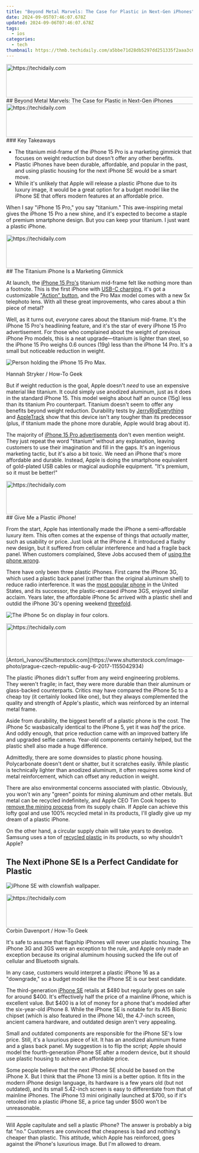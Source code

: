 ```yaml
---
title: "Beyond Metal Marvels: The Case for Plastic in Next-Gen iPhones"
date: 2024-09-05T07:46:07.678Z
updated: 2024-09-06T07:46:07.678Z
tags:
  - ios
categories:
  - tech
thumbnail: https://thmb.techidaily.com/a5bbe71d28db5297dd251335f2aaa3c6aeec5c7c669607905f5ab705b440efbb.jpg
---
```


<!-- affiliate ads begin -->
<a href="https://aligracehair.sjv.io/c/5597632/1886073/19272" target="_top" id="1886073">
  <img src="//a.impactradius-go.com/display-ad/19272-1886073" border="0" alt="https://techidaily.com" width="728" height="90"/>
</a>
<img height="0" width="0" src="https://aligracehair.sjv.io/i/5597632/1886073/19272" style="position:absolute;visibility:hidden;" border="0" />
<!-- affiliate ads end -->
## Beyond Metal Marvels: The Case for Plastic in Next-Gen iPhones

<!-- affiliate ads begin -->
<a href="https://aligracehair.sjv.io/c/5597632/2080317/19272" target="_top" id="2080317">
  <img src="//a.impactradius-go.com/display-ad/19272-2080317" border="0" alt="https://techidaily.com" width="728" height="90"/>
</a>
<img height="0" width="0" src="https://aligracehair.sjv.io/i/5597632/2080317/19272" style="position:absolute;visibility:hidden;" border="0" />
<!-- affiliate ads end -->
### Key Takeaways

* The titanium mid-frame of the iPhone 15 Pro is a marketing gimmick that focuses on weight reduction but doesn't offer any other benefits.
* Plastic iPhones have been durable, affordable, and popular in the past, and using plastic housing for the next iPhone SE would be a smart move.
* While it's unlikely that Apple will release a plastic iPhone due to its luxury image, it would be a great option for a budget model like the iPhone SE that offers modern features at an affordable price.

 When I say "iPhone 15 Pro," you say "titanium." This awe-inspiring metal gives the iPhone 15 Pro a new shine, and it's expected to become a staple of premium smartphone design. But you can keep your titanium. I just want a plastic iPhone.

<!-- affiliate ads begin -->
<a href="https://aligracehair.sjv.io/c/5597632/2135361/19272" target="_top" id="2135361">
  <img src="//a.impactradius-go.com/display-ad/19272-2135361" border="0" alt="https://techidaily.com" width="728" height="90"/>
</a>
<img height="0" width="0" src="https://aligracehair.sjv.io/i/5597632/2135361/19272" style="position:absolute;visibility:hidden;" border="0" />
<!-- affiliate ads end -->
##  The Titanium iPhone Is a Marketing Gimmick

 At launch, the [iPhone 15 Pro's](https://facebook-video-content.techidaily.com/new-direct-interaction-enhancing-live-broadcasts-with-desktop-share/) titanium mid-frame felt like nothing more than a footnote. This is the first iPhone with [USB-C charging](https://extra-resources.techidaily.com/magix-image-suite-assessment/), it's got a customizable ["Action" button](https://youtube-lab.techidaily.com/banish-stutter-and-freeze-optimize-your-outriders-gameplay/), and the Pro Max model comes with a new 5x telephoto lens. With all these great improvements, who cares about a thin piece of metal?

 Well, as it turns out, _everyone_ cares about the titanium mid-frame. It's the iPhone 15 Pro's headlining feature, and it's the star of every iPhone 15 Pro advertisement. For those who complained about the weight of previous iPhone Pro models, this is a neat upgrade—titanium is lighter than steel, so the iPhone 15 Pro weighs 0.6 ounces (19g) less than the iPhone 14 Pro. It's a small but noticeable reduction in weight.

![Person holding the iPhone 15 Pro Max.](https://static1.howtogeekimages.com/wordpress/wp-content/uploads/2023/09/53213274391_935f69ded3_o.jpg) 

Hannah Stryker / How-To Geek

 But if weight reduction is the goal, Apple doesn't _need_ to use an expensive material like titanium. It could simply use anodized aluminum, just as it does in the standard iPhone 15\. This model weighs about half an ounce (15g) less than its titanium Pro counterpart. Titanium doesn't seem to offer any benefits beyond weight reduction. Durability tests by [JerryRigEverything](https://youtu.be/IS0SItAzEXg) and [AppleTrack](https://youtu.be/9qOLjKzc-kQ?si=IE3rPHSRG0bMtMLc) show that this device isn't any tougher than its predecessor (plus, if titanium made the phone more durable, Apple would brag about it).

 The majority of [iPhone 15 Pro advertisements](http://youtu.be/rvOAOJ9681g?) don't even mention weight. They just repeat the word "titanium" without any explanation, leaving customers to use their imagination and fill in the gaps. It's an ingenious marketing tactic, but it's also a bit toxic. We need an iPhone that's more affordable and durable. Instead, Apple is doing the smartphone equivalent of gold-plated USB cables or magical audiophile equipment. "It's premium, so it must be better!"

<!-- affiliate ads begin -->
<a href="https://aligracehair.sjv.io/c/5597632/1868590/19272" target="_top" id="1868590">
  <img src="//a.impactradius-go.com/display-ad/19272-1868590" border="0" alt="https://techidaily.com" width="728" height="90"/>
</a>
<img height="0" width="0" src="https://aligracehair.sjv.io/i/5597632/1868590/19272" style="position:absolute;visibility:hidden;" border="0" />
<!-- affiliate ads end -->
##  Give Me a Plastic iPhone!

 From the start, Apple has intentionally made the iPhone a semi-affordable luxury item. This often comes at the expense of things that _actually_ matter, such as usability or price. Just look at the iPhone 4\. It introduced a flashy new design, but it suffered from cellular interference and had a fragile back panel. When customers complained, Steve Jobs accused them of [using the phone wrong](https://www.theguardian.com/technology/blog/2010/jun/25/iphone-reception-problems-solved).

 There have only been three plastic iPhones. First came the iPhone 3G, which used a plastic back panel (rather than the original aluminum shell) to reduce radio interference. It was the [most popular phone](https://www.cnet.com/tech/mobile/iphone-3g-crowned-most-popular-phone-in-u-s/) in the United States, and its successor, the plastic-encased iPhone 3GS, enjoyed similar acclaim. Years later, the affordable iPhone 5c arrived with a plastic shell and outdid the iPhone 3G's opening weekend [threefold](http://www.apple.com/newsroom/2013/09/23First-Weekend-iPhone-Sales-Top-Nine-Million-Sets-New-Record/).

![The iPhone 5c on display in four colors.](https://static1.howtogeekimages.com/wordpress/wp-content/uploads/2023/11/35-1.png) 

<!-- affiliate ads begin -->
<a href="https://aligracehair.sjv.io/c/5597632/1918719/19272" target="_top" id="1918719">
  <img src="//a.impactradius-go.com/display-ad/19272-1918719" border="0" alt="https://techidaily.com" width="728" height="90"/>
</a>
<img height="0" width="0" src="https://aligracehair.sjv.io/i/5597632/1918719/19272" style="position:absolute;visibility:hidden;" border="0" />
<!-- affiliate ads end -->
[Anton\_Ivanov/Shutterstock.com](https://www.shutterstock.com/image-photo/prague-czech-republic-aug-6-2017-1155042934)

 The plastic iPhones didn't suffer from any weird engineering problems. They weren't fragile; in fact, they were more durable than their aluminum or glass-backed counterparts. Critics may have compared the iPhone 5c to a cheap toy (it certainly looked like one), but they always complemented the quality and strength of Apple's plastic, which was reinforced by an internal metal frame.

 Aside from durability, the biggest benefit of a plastic phone is the cost. The iPhone 5c wasbasically identical to the iPhone 5, yet it was _half_ the price. And oddly enough, that price reduction came with an improved battery life and upgraded selfie camera. Year-old components certainly helped, but the plastic shell also made a huge difference.

 Admittedly, there are some downsides to plastic phone housing. Polycarbonate doesn't dent or shatter, but it scratches easily. While plastic is technically lighter than anodized aluminum, it often requires some kind of metal reinforcement, which can offset any reduction in weight.

 There are also environmental concerns associated with plastic. Obviously, you won't win any "green" points for mining aluminum and other metals. But metal can be recycled indefinitely, and Apple CEO Tim Cook hopes to [remove the mining process](http://www.yahoo.com/entertainment/apple-tim-cook-tells-dua-233331637.html) from its supply chain. If Apple can achieve this lofty goal and use 100% recycled metal in its products, I'll gladly give up my dream of a plastic iPhone.

 On the other hand, a circular supply chain will take years to develop. Samsung uses a ton of [recycled plastic](https://shop-links.co/link/?exclusive=1&publisher_slug=itechdaily19598&url=https%3A%2F%2Fwww.samsung.com%2Fus%2Fexplore%2Fsustainability%2Fsustainable-materials%2F) in its products, so why shouldn't Apple?

##  The Next iPhone SE Is a Perfect Candidate for Plastic

![iPhone SE with clownfish wallpaper.](https://static1.howtogeekimages.com/wordpress/wp-content/uploads/2023/09/iphone-se-clownfish.png) 

<!-- affiliate ads begin -->
<a href="https://imp.i110150.net/c/5597632/924297/11305" target="_top" id="924297">
  <img src="//a.impactradius-go.com/display-ad/11305-924297" border="0" alt="https://techidaily.com" width="728" height="90"/>
</a>
<img height="0" width="0" src="https://imp.i110150.net/i/5597632/924297/11305" style="position:absolute;visibility:hidden;" border="0" />
<!-- affiliate ads end -->
Corbin Davenport / How-To Geek

 It's safe to assume that flagship iPhones will never use plastic housing. The iPhone 3G and 3GS were an exception to the rule, and Apple only made an exception because its original aluminum housing sucked the life out of cellular and Bluetooth signals.

 In any case, customers would interpret a plastic iPhone 16 as a "downgrade," so a budget model like the iPhone SE is our best candidate.

 The third-generation [iPhone SE](https://discord-videos.techidaily.com/updated-unlocking-your-gaming-potential-the-complete-guide-to-getting-disconitro-for-2024/) retails at $480 but regularly goes on sale for around $400\. It's effectively half the price of a mainline iPhone, which is excellent value. But $400 is a lot of money for a phone that's modeled after the six-year-old iPhone 8\. While the iPhone SE is notable for its A15 Bionic chipset (which is also featured in the iPhone 14), the 4.7-inch screen, ancient camera hardware, and outdated design aren't very appealing.

 Small and outdated components are responsible for the iPhone SE's low price. Still, it's a luxurious piece of kit. It has an anodized aluminum frame and a glass back panel. My suggestion is to flip the script; Apple should model the fourth-generation iPhone SE after a modern device, but it should use plastic housing to achieve an affordable price.

 Some people believe that the next iPhone SE should be based on the iPhone X. But I think that the iPhone 13 mini is a better option. It fits in the modern iPhone design language, its hardware is a few years old (but not outdated), and its small 5.42-inch screen is easy to differentiate from that of mainline iPhones. The iPhone 13 mini originally launched at $700, so if it's retooled into a plastic iPhone SE, a price tag under $500 won't be unreasonable.

---

 Will Apple capitulate and sell a plastic iPhone? The answer is probably a big fat "no." Customers are convinced that cheapness is bad and nothing's cheaper than plastic. This attitude, which Apple has reinforced, goes against the iPhone's luxurious image. But I'm allowed to dream.

<ins class="adsbygoogle"
     style="display:block"
     data-ad-format="autorelaxed"
     data-ad-client="ca-pub-7571918770474297"
     data-ad-slot="1223367746"></ins>



<ins class="adsbygoogle"
     style="display:block"
     data-ad-client="ca-pub-7571918770474297"
     data-ad-slot="8358498916"
     data-ad-format="auto"
     data-full-width-responsive="true"></ins>


